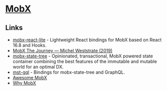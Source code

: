 # [MobX](https://github.com/mobxjs/mobx)

## Links

- [mobx-react-lite](https://github.com/mobxjs/mobx-react-lite) - Lightweight React bindings for MobX based on React 16.8 and Hooks.
- [MobX The Journey — Michel Weststrate (2019)](https://www.youtube.com/watch?v=MIh1qSHi_Fc)
- [mobx-state-tree](https://github.com/mobxjs/mobx-state-tree) - Opinionated, transactional, MobX powered state container combining the best features of the immutable and mutable world for an optimal DX.
- [mst-gql](https://github.com/mobxjs/mst-gql) - Bindings for mobx-state-tree and GraphQL.
- [Awesome MobX](https://github.com/mobxjs/awesome-mobx#readme)
- [Why MobX](https://github.com/infinitered/ignite-bowser#why-this-stack)
